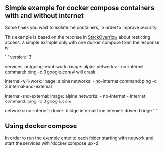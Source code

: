 ## Simple example for docker compose containers with and without internet

Some times you want to isolate the containers, in order to improve security.

This example is based on the reponse in [StackOverflow](https://stackoverflow.com/questions/39913757/restrict-internet-access-docker-container) about resticting access. A simple example only with one docker compose from the response is: 

'''
version: '3'

services:
  outgoing-wont-work:
    image: alpine
    networks:
      - no-internet
    command: ping -c 3 google.com # will crash

  internal-will-work:
    image: alpine
    networks:
      - no-internet
    command: ping -c 3 internal-and-external

  internal-and-external:
    image: alpine
    networks:
      - no-internet
      - internet
    command: ping -c 3 google.com

networks:
  no-internet:
    driver: bridge
    internal: true
  internet:
    driver: bridge
'''

## Using docker compose

In order to run the example enter to each folder starting with network and start the services with 'docker compose up -d'